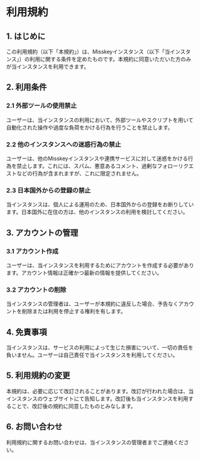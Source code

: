 # 利用規約

## 1. はじめに
この利用規約（以下「本規約」）は、Misskeyインスタンス（以下「当インスタンス」）の利用に関する条件を定めたものです。本規約に同意いただいた方のみが当インスタンスを利用できます。

## 2. 利用条件
### 2.1 外部ツールの使用禁止
ユーザーは、当インスタンスの利用において、外部ツールやスクリプトを用いて自動化された操作や過度な負荷をかける行為を行うことを禁止します。

### 2.2 他のインスタンスへの迷惑行為の禁止
ユーザーは、他のMisskeyインスタンスや連携サービスに対して迷惑をかける行為を禁止します。これには、スパム、悪意あるコメント、過剰なフォローリクエストなどの行為が含まれますが、これに限定されません。

### 2.3 日本国外からの登録の禁止
当インスタンスは、個人による運用のため、日本国外からの登録をお断りしています。日本国外に在住の方は、他のインスタンスの利用を検討してください。

## 3. アカウントの管理
### 3.1 アカウント作成
ユーザーは、当インスタンスを利用するためにアカウントを作成する必要があります。アカウント情報は正確かつ最新の情報を提供してください。

### 3.2 アカウントの削除
当インスタンスの管理者は、ユーザーが本規約に違反した場合、予告なくアカウントを削除または利用を停止する権利を有します。

## 4. 免責事項
当インスタンスは、サービスの利用によって生じた損害について、一切の責任を負いません。ユーザーは自己責任で当インスタンスを利用してください。

## 5. 利用規約の変更
本規約は、必要に応じて改訂されることがあります。改訂が行われた場合は、当インスタンスのウェブサイトにて告知します。改訂後も当インスタンスを利用することで、改訂後の規約に同意したものとみなします。

## 6. お問い合わせ
利用規約に関するお問い合わせは、当インスタンスの管理者までご連絡ください。
